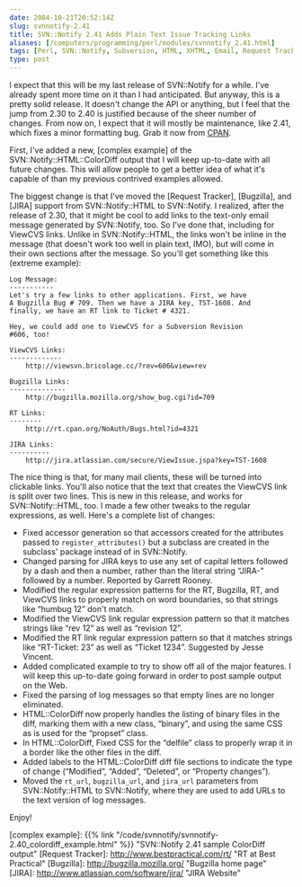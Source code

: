 ```yaml
--- 
date: 2004-10-21T20:52:14Z
slug: svnnotify-2.41
title: SVN::Notify 2.41 Adds Plain Text Issue Tracking Links
aliases: [/computers/programming/perl/modules/svnnotify_2.41.html]
tags: [Perl, SVN::Notify, Subversion, HTML, XHTML, Email, Request Tracker, Bugzilla, JIRA, ViewCVS]
type: post
---
```


I expect that this will be my last release of SVN::Notify for a while. I've
already spent more time on it than I had anticipated. But anyway, this is a
pretty solid release. It doesn't change the API or anything, but I feel that the
jump from 2.30 to 2.40 is justified because of the sheer number of changes. From
now on, I expect that it will mostly be maintenance, like 2.41, which fixes a
minor formatting bug. Grab it now from [CPAN].

First, I've added a new, [complex example] of the SVN::Notify::HTML::ColorDiff
output that I will keep up-to-date with all future changes. This will allow
people to get a better idea of what it's capable of than my previous contrived
examples allowed.

The biggest change is that I've moved the [Request Tracker], [Bugzilla], and
[JIRA] support from SVN::Notify::HTML to SVN::Notify. I realized, after the
release of 2.30, that it might be cool to add links to the text-only email
message generated by SVN::Notify, too. So I've done that, including for ViewCVS
links. Unlike in SVN::Notify::HTML, the links won't be inline in the message
(that doesn't work too well in plain text, IMO), but will come in their own
sections after the message. So you'll get something like this (extreme example):

    Log Message:
    -----------
    Let's try a few links to other applications. First, we have
    A Bugzilla Bug # 709. Then we have a JIRA key, TST-1608. And
    finally, we have an RT link to Ticket # 4321.

    Hey, we could add one to ViewCVS for a Subversion Revision
    #606, too!

    ViewCVS Links:
    -------------
        http://viewsvn.bricolage.cc/?rev=606&view=rev

    Bugzilla Links:
    --------------
        http://bugzilla.mozilla.org/show_bug.cgi?id=709

    RT Links:
    --------
        http://rt.cpan.org/NoAuth/Bugs.html?id=4321

    JIRA Links:
    ----------
        http://jira.atlassian.com/secure/ViewIssue.jspa?key=TST-1608

The nice thing is that, for many mail clients, these will be turned into
clickable links. You'll also notice that the text that creates the ViewCVS link
is split over two lines. This is new in this release, and works for
SVN::Notify::HTML, too. I made a few other tweaks to the regular expressions, as
well. Here's a complete list of changes:

-   Fixed accessor generation so that accessors created for the attributes
    passed to `register_attributes()` but a subclass are created in the
    subclass' package instead of in SVN::Notify.
-   Changed parsing for JIRA keys to use any set of capital letters followed by
    a dash and then a number, rather than the literal string “JIRA-” followed by
    a number. Reported by Garrett Rooney.
-   Modified the regular expression patterns for the RT, Bugzilla, RT, and
    ViewCVS links to properly match on word boundaries, so that strings like
    “humbug 12” don't match.
-   Modified the ViewCVS link regular expression pattern so that it matches
    strings like “rev 12” as well as “revision 12”.
-   Modified the RT link regular expression pattern so that it matches strings
    like “RT-Ticket: 23” as well as “Ticket 1234”. Suggested by Jesse Vincent.
-   Added complicated example to try to show off all of the major features. I
    will keep this up-to-date going forward in order to post sample output on
    the Web.
-   Fixed the parsing of log messages so that empty lines are no longer
    eliminated.
-   HTML::ColorDiff now properly handles the listing of binary files in the
    diff, marking them with a new class, “binary”, and using the same CSS as is
    used for the “propset” class.
-   In HTML::ColorDiff, Fixed CSS for the “delfile” class to properly wrap it in
    a border like the other files in the diff.
-   Added labels to the HTML::ColorDiff diff file sections to indicate the type
    of change (“Modified”, “Added”, “Deleted”, or “Property changes”).
-   Moved the `rt_url`, `bugzilla_url`, and `jira_url` parameters from
    SVN::Notify::HTML to SVN::Notify, where they are used to add URLs to the
    text version of log messages.

Enjoy!

  [CPAN]: https://metacpan.org/dist/SVN-Notify/ "SVN::Notify on CPAN"
  [complex example]: {{% link "/code/svnnotify/svnnotify-2.40_colordiff_example.html" %}}
    "SVN::Notify 2.41 sample ColorDiff output"
  [Request Tracker]: http://www.bestpractical.com/rt/ "RT at Best Practical"
  [Bugzilla]: http://bugzilla.mozilla.org/ "Bugzilla home page"
  [JIRA]: http://www.atlassian.com/software/jira/ "JIRA Website"

